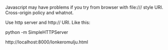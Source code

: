 Javascript may have problems if you try from browser with file:/// style URI.
Cross-origin policy and whatnot.

Use http server and http:// URI. Like this:

python -m SimpleHTTPServer

http://localhost:8000/lonkeromulju.html

